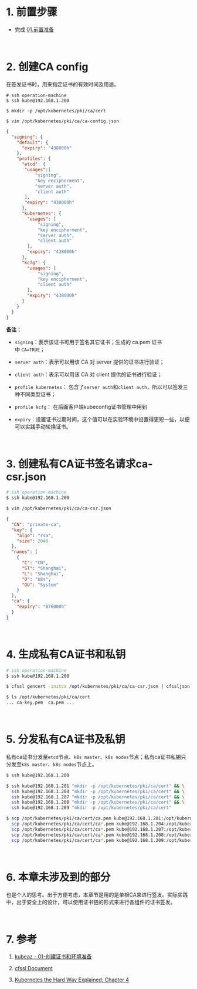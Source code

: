 # 1. 前置步骤

- 完成 [01.前置准备](https://github.com/matribots/k8s-hardcore-deploy-manual/blob/bot-writing/%E9%9D%9E%E9%AB%98%E5%8F%AF%E7%94%A8%E7%89%88/01.%20%E5%89%8D%E7%BD%AE%E5%87%86%E5%A4%87.md)

&nbsp;

# 2. 创建CA config

在签发证书时，用来指定证书的有效时间及用途。

```shell
# ssh operation-machine
$ ssh kube@192.168.1.200

$ mkdir -p /opt/kubernetes/pki/ca/cert

$ vim /opt/kubernetes/pki/ca/ca-config.json
```

```json
{
  "signing": {
    "default": {
      "expiry": "438000h"
    },
    "profiles": {
      "etcd": {
       "usages":[
           "signing",
           "key encipherment",
           "server auth",
           "client auth"
       ],
       "expiry": "438000h"
      },
      "kubernetes": {
        "usages": [
            "signing",
            "key encipherment",
            "server auth",
            "client auth"
        ],
        "expiry": "438000h"
      },
      "kcfg": {
        "usages": [
            "signing",
            "key encipherment",
            "client auth"
        ],
        "expiry": "438000h"
      }
    }
  }
}
```

**备注：**

- `signing`：表示该证书可用于签名其它证书；生成的 ca.pem 证书中 `CA=TRUE`；

- `server auth`：表示可以用该 CA 对 server 提供的证书进行验证；

- `client auth`：表示可以用该 CA 对 client 提供的证书进行验证；

- `profile kubernetes`： 包含了`server auth`和`client auth`，所以可以签发三种不同类型证书；

- `profile kcfg`： 在后面客户端kubeconfig证书管理中用到

- `expiry`：设置证书过期时间，这个值可以在实验环境中设置得更短一些，以便可以实践手动轮换证书。

&nbsp;

# 3. 创建私有CA证书签名请求ca-csr.json

```bash
# ssh operation-machine
$ ssh kube@192.168.1.200

$ vim /opt/kubernetes/pki/ca/ca-csr.json
```

```json
{
  "CN": "private-ca",
  "key": {
    "algo": "rsa",
    "size": 2048
  },
  "names": [
    {
      "C": "CN",
      "ST": "Shanghai",
      "L": "Shanghai",
      "O": "k8s",
      "OU": "System"
    }
  ],
  "ca": {
    "expiry": "876000h"
  }
}
```

&nbsp;

# 4. 生成私有CA证书和私钥

```bash
# ssh operation-machine
$ ssh kube@192.168.1.200

$ cfssl gencert -initca /opt/kubernetes/pki/ca/ca-csr.json | cfssljson -bare /opt/kubernetes/pki/ca/cert/ca

$ ls /opt/kubernetes/pki/ca/cert
... ca-key.pem  ca.pem ...
```

&nbsp;

# 5. 分发私有CA证书及私钥

私有ca证书分发至`etcd`节点、`k8s master`、`k8s nodes`节点；私有ca证书私钥只分发至`k8s master`、`k8s nodes`节点上。

```bash
$ ssh kube@192.168.1.200

$ ssh kube@192.168.1.201 "mkdir -p /opt/kubernetes/pki/ca/cert" && \
  ssh kube@192.168.1.204 "mkdir -p /opt/kubernetes/pki/ca/cert" && \
  ssh kube@192.168.1.207 "mkdir -p /opt/kubernetes/pki/ca/cert" && \
  ssh kube@192.168.1.208 "mkdir -p /opt/kubernetes/pki/ca/cert" && \
  ssh kube@192.168.1.209 "mkdir -p /opt/kubernetes/pki/ca/cert"

$ scp /opt/kubernetes/pki/ca/cert/ca.pem kube@192.168.1.201:/opt/kubernetes/pki/ca/cert/ca.pem && \
  scp /opt/kubernetes/pki/ca/cert/ca*.pem kube@192.168.1.204:/opt/kubernetes/pki/ca/cert/ && \
  scp /opt/kubernetes/pki/ca/cert/ca*.pem kube@192.168.1.207:/opt/kubernetes/pki/ca/cert/ && \
  scp /opt/kubernetes/pki/ca/cert/ca*.pem kube@192.168.1.208:/opt/kubernetes/pki/ca/cert/ && \
  scp /opt/kubernetes/pki/ca/cert/ca*.pem kube@192.168.1.209:/opt/kubernetes/pki/ca/cert/
```

&nbsp;

# 6. 本章未涉及到的部分

也是个人的思考。出于方便考虑，本章节是用的是单根CA来进行签发。实际实践中，出于安全上的设计，可以使用证书链的形式来进行各组件的证书签发。

&nbsp;

# 7. 参考

1. [kubeaz - 01-创建证书和环境准备](https://github.com/easzlab/kubeasz/blob/master/docs/setup/01-CA_and_prerequisite.md)

2. [cfssl Document](https://github.com/cloudflare/cfssl/blob/master/doc/cmd/cfssl.txt)

3. [Kubernetes the Hard Way Explained: Chapter 4](https://blog.container-solutions.com/kubernetes-the-hard-way-explained-chapter-4)
